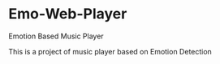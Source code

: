 # Emo-Web-Player
Emotion Based Music Player

This is a project of music player based on Emotion Detection